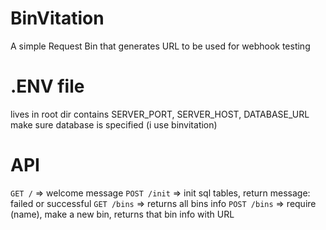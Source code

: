 # BinVitation
A simple Request Bin that generates URL to be used for webhook testing

# .ENV file
lives in root dir
contains SERVER_PORT, SERVER_HOST, DATABASE_URL
make sure database is specified (i use binvitation)

# API 
`GET /` => welcome message
`POST /init` => init sql tables, return message: failed or successful
`GET /bins` => returns all bins info
`POST /bins` => require (name), make a new bin, returns that bin info with URL 
